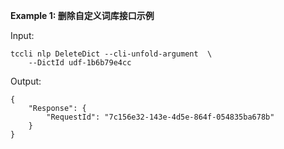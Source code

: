 **Example 1: 删除自定义词库接口示例**



Input: 

```
tccli nlp DeleteDict --cli-unfold-argument  \
    --DictId udf-1b6b79e4cc
```

Output: 
```
{
    "Response": {
        "RequestId": "7c156e32-143e-4d5e-864f-054835ba678b"
    }
}
```

